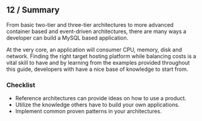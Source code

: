 ## 12 / Summary

From basic two-tier and three-tier architectures to more advanced container based and event-driven architectures, there are many ways a developer can build a MySQL based application.  

At the very core, an application will consumer CPU, memory, disk and network.  Finding the right target hosting platform while balancing costs is a vital skill to have and by learning from the examples provided throughout this guide, developers with have a nice base of knowledge to start from.

### Checklist

- Reference architectures can provide ideas on how to use a product.
- Utilize the knowledge others have to build your own applications.
- Implement common proven patterns in your architectures.
